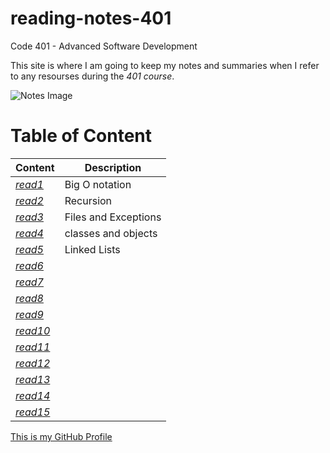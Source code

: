 # reading-notes-401

Code 401 - Advanced Software Development

This site is where I am going to keep my notes and summaries when I refer to any resourses during the *401 course*.

![Notes Image](https://store-images.s-microsoft.com/image/apps.3179.13899725065627034.cde70839-621b-4895-8adf-f523b0117ad5.abc02c28-8d42-4aa4-b4d7-1c63ffe3992e?mode=scale&q=90&h=300&w=300)

# Table of Content

 | Content      | Description
------------      | ------------
*[read1](https://sondos-braim.github.io/reading-notes-401/read01)* | Big O notation
*[read2](https://sondos-braim.github.io/reading-notes-401/read02)* |Recursion
*[read3](https://sondos-braim.github.io/reading-notes-401/read03)* |Files and Exceptions
*[read4](https://sondos-braim.github.io/reading-notes-401/read04)* |classes and objects
*[read5](https://sondos-braim.github.io/reading-notes-401/read05)* | Linked Lists
*[read6](https://sondos-braim.github.io/reading-notes-401/read06)* | 
*[read7](https://sondos-braim.github.io/reading-notes-401/read07)* |
*[read8](https://sondos-braim.github.io/reading-notes-401/read08)* |
*[read9](https://sondos-braim.github.io/reading-notes-401/read09)* | 
*[read10](https://sondos-braim.github.io/reading-notes-401/read10)* | 
*[read11](https://sondos-braim.github.io/reading-notes-401/read11)* | 
*[read12](https://sondos-braim.github.io/reading-notes-401/read12)* | 
*[read13](https://sondos-braim.github.io/reading-notes-401/read13)* | 
*[read14](https://sondos-braim.github.io/reading-notes-401/read14)* | 
*[read15](https://sondos-braim.github.io/reading-notes-401/read15)* |


[This is my GitHub Profile](https://github.com/Sondos-Braim) 
